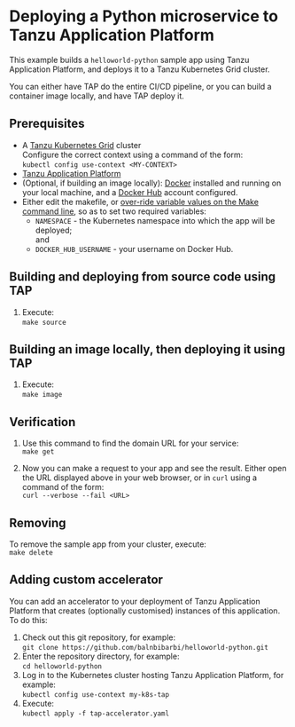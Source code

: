 # Deploying a Python microservice to Tanzu Application Platform

This example builds a `helloworld-python` sample app using Tanzu Application Platform,
and deploys it to a Tanzu Kubernetes Grid cluster.

You can either have TAP do the entire CI/CD pipeline, or you can build a container image locally, and have TAP deploy it.

## Prerequisites

- A [Tanzu Kubernetes Grid](https://tanzu.vmware.com/kubernetes-grid) cluster<br />
  Configure the correct context using a command of the form:<br />
  ``kubectl config use-context <MY-CONTEXT>``
- [Tanzu Application Platform](https://tanzu.vmware.com/application-platform)
- (Optional, if building an image locally): [Docker](https://www.docker.com) installed and running on your local machine,
  and a [Docker Hub](https://hub.docker.com/) account configured.
- Either edit the makefile, or [over-ride variable values on the Make command line](https://www.gnu.org/software/make/manual/html_node/Overriding.html), so as to set two required variables:
  - ``NAMESPACE`` - the Kubernetes namespace into which the app will be deployed;<br />and
  - ``DOCKER_HUB_USERNAME`` - your username on Docker Hub.

## Building and deploying from source code using TAP

1. Execute:<br />
   ``make source``

## Building an image locally, then deploying it using TAP

1. Execute:<br />
   ``make image``

## Verification

1. Use this command to find the domain URL for your service:<br />
  ``make get``

1. Now you can make a request to your app and see the result.
   Either open the URL displayed above in your web browser,
   or in ``curl`` using a command of the form:<br />
   ``curl --verbose --fail <URL>``

## Removing

To remove the sample app from your cluster, execute:<br />
    ``make delete``

## Adding custom accelerator

You can add an accelerator to your deployment of Tanzu Application Platform that creates (optionally customised) instances of this application.
To do this:
1. Check out this git repository, for example:<br />
   ``git clone https://github.com/balnbibarbi/helloworld-python.git``
1. Enter the repository directory, for example:<br />
   ``cd helloworld-python``
1. Log in to the Kubernetes cluster hosting Tanzu Application Platform, for example:<br />
   ``kubectl config use-context my-k8s-tap``
1. Execute:<br />
   ``kubectl apply -f tap-accelerator.yaml``
